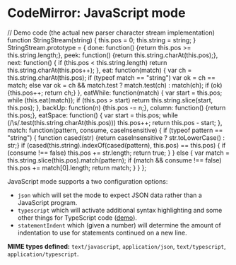 CodeMirror: JavaScript mode
===========================

// Demo code (the actual new parser character stream implementation) function StringStream(string) { this.pos = 0; this.string = string; } StringStream.prototype = { done: function() {return this.pos &gt;= this.string.length;}, peek: function() {return this.string.charAt(this.pos);}, next: function() { if (this.pos &lt; this.string.length) return this.string.charAt(this.pos++); }, eat: function(match) { var ch = this.string.charAt(this.pos); if (typeof match == "string") var ok = ch == match; else var ok = ch && match.test ? match.test(ch) : match(ch); if (ok) {this.pos++; return ch;} }, eatWhile: function(match) { var start = this.pos; while (this.eat(match)); if (this.pos &gt; start) return this.string.slice(start, this.pos); }, backUp: function(n) {this.pos -= n;}, column: function() {return this.pos;}, eatSpace: function() { var start = this.pos; while (/\\s/.test(this.string.charAt(this.pos))) this.pos++; return this.pos - start; }, match: function(pattern, consume, caseInsensitive) { if (typeof pattern == "string") { function cased(str) {return caseInsensitive ? str.toLowerCase() : str;} if (cased(this.string).indexOf(cased(pattern), this.pos) == this.pos) { if (consume !== false) this.pos += str.length; return true; } } else { var match = this.string.slice(this.pos).match(pattern); if (match && consume !== false) this.pos += match\[0\].length; return match; } } };

JavaScript mode supports a two configuration options:

-   `json` which will set the mode to expect JSON data rather than a JavaScript program.
-   `typescript` which will activate additional syntax highlighting and some other things for TypeScript code ([demo](typescript.html)).
-   `statementIndent` which (given a number) will determine the amount of indentation to use for statements continued on a new line.

**MIME types defined:** `text/javascript`, `application/json`, `text/typescript`, `application/typescript`.
